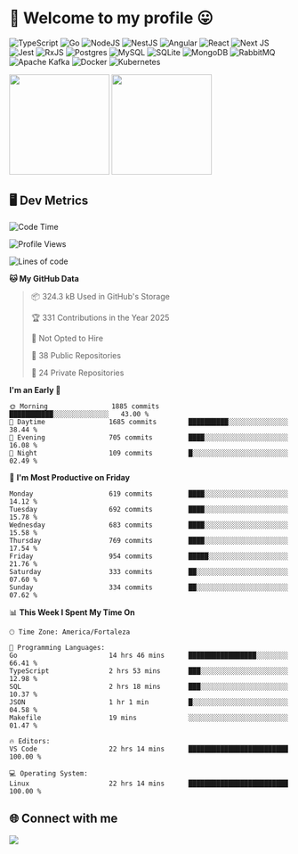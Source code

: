# 🎉 Welcome to my profile 😛

![TypeScript](https://img.shields.io/badge/typescript-%23007ACC.svg?style=for-the-badge&logo=typescript&logoColor=white)
![Go](https://img.shields.io/badge/go-%2300ADD8.svg?style=for-the-badge&logo=go&logoColor=white)
![NodeJS](https://img.shields.io/badge/node.js-6DA55F?style=for-the-badge&logo=node.js&logoColor=white)
![NestJS](https://img.shields.io/badge/nestjs-%23E0234E.svg?style=for-the-badge&logo=nestjs&logoColor=white)
![Angular](https://img.shields.io/badge/angular-%23DD0031.svg?style=for-the-badge&logo=angular&logoColor=white)
![React](https://img.shields.io/badge/react-%2320232a.svg?style=for-the-badge&logo=react&logoColor=%2361DAFB)
![Next JS](https://img.shields.io/badge/Next-black?style=for-the-badge&logo=next.js&logoColor=white)
![Jest](https://img.shields.io/badge/-jest-%23C21325?style=for-the-badge&logo=jest&logoColor=white)
![RxJS](https://img.shields.io/badge/rxjs-%23B7178C.svg?style=for-the-badge&logo=reactivex&logoColor=white)
![Postgres](https://img.shields.io/badge/postgres-%23316192.svg?style=for-the-badge&logo=postgresql&logoColor=white)
![MySQL](https://img.shields.io/badge/mysql-4479A1.svg?style=for-the-badge&logo=mysql&logoColor=white)
![SQLite](https://img.shields.io/badge/sqlite-%2307405e.svg?style=for-the-badge&logo=sqlite&logoColor=white)
![MongoDB](https://img.shields.io/badge/MongoDB-%234ea94b.svg?style=for-the-badge&logo=mongodb&logoColor=white)
![RabbitMQ](https://img.shields.io/badge/Rabbitmq-FF6600?style=for-the-badge&logo=rabbitmq&logoColor=white)
![Apache Kafka](https://img.shields.io/badge/Apache%20Kafka-000?style=for-the-badge&logo=apachekafka)
![Docker](https://img.shields.io/badge/docker-%230db7ed.svg?style=for-the-badge&logo=docker&logoColor=white)
![Kubernetes](https://img.shields.io/badge/kubernetes-%23326ce5.svg?style=for-the-badge&logo=kubernetes&logoColor=white)

<div>
  <img height="180em" src="https://github-readme-stats.vercel.app/api?username=vinicius-guedes-santos&include_all_commits=true&count_private=true&theme=github_dark"/>
  <img height="180em" src="https://github-readme-stats.vercel.app/api/top-langs/?username=vinicius-guedes-santos&langs_count=6&layout=compact&include_all_commits=true&count_private=true&theme=github_dark"/>
</div>

## 🖥️ Dev Metrics

<!--START_SECTION:waka-->
![Code Time](http://img.shields.io/badge/Code%20Time-2%2C677%20hrs%2030%20mins-blue)

![Profile Views](http://img.shields.io/badge/Profile%20Views-0-blue)

![Lines of code](https://img.shields.io/badge/From%20Hello%20World%20I%27ve%20Written-5.7%20million%20lines%20of%20code-blue)

**🐱 My GitHub Data** 

> 📦 324.3 kB Used in GitHub's Storage 
 > 
> 🏆 331 Contributions in the Year 2025
 > 
> 🚫 Not Opted to Hire
 > 
> 📜 38 Public Repositories 
 > 
> 🔑 24 Private Repositories 
 > 
**I'm an Early 🐤** 

```text
🌞 Morning                1885 commits        ███████████░░░░░░░░░░░░░░   43.00 % 
🌆 Daytime                1685 commits        ██████████░░░░░░░░░░░░░░░   38.44 % 
🌃 Evening                705 commits         ████░░░░░░░░░░░░░░░░░░░░░   16.08 % 
🌙 Night                  109 commits         █░░░░░░░░░░░░░░░░░░░░░░░░   02.49 % 
```
📅 **I'm Most Productive on Friday** 

```text
Monday                   619 commits         ████░░░░░░░░░░░░░░░░░░░░░   14.12 % 
Tuesday                  692 commits         ████░░░░░░░░░░░░░░░░░░░░░   15.78 % 
Wednesday                683 commits         ████░░░░░░░░░░░░░░░░░░░░░   15.58 % 
Thursday                 769 commits         ████░░░░░░░░░░░░░░░░░░░░░   17.54 % 
Friday                   954 commits         █████░░░░░░░░░░░░░░░░░░░░   21.76 % 
Saturday                 333 commits         ██░░░░░░░░░░░░░░░░░░░░░░░   07.60 % 
Sunday                   334 commits         ██░░░░░░░░░░░░░░░░░░░░░░░   07.62 % 
```


📊 **This Week I Spent My Time On** 

```text
🕑︎ Time Zone: America/Fortaleza

💬 Programming Languages: 
Go                       14 hrs 46 mins      █████████████████░░░░░░░░   66.41 % 
TypeScript               2 hrs 53 mins       ███░░░░░░░░░░░░░░░░░░░░░░   12.98 % 
SQL                      2 hrs 18 mins       ███░░░░░░░░░░░░░░░░░░░░░░   10.37 % 
JSON                     1 hr 1 min          █░░░░░░░░░░░░░░░░░░░░░░░░   04.58 % 
Makefile                 19 mins             ░░░░░░░░░░░░░░░░░░░░░░░░░   01.47 % 

🔥 Editors: 
VS Code                  22 hrs 14 mins      █████████████████████████   100.00 % 

💻 Operating System: 
Linux                    22 hrs 14 mins      █████████████████████████   100.00 % 
```


<!--END_SECTION:waka-->

## 🌐 Connect with me

<a href="https://www.linkedin.com/in/vinicius-guedes-b817aa223/"><img src="https://img.shields.io/badge/LinkedIn-0077B5?style=for-the-badge&logo=linkedin&logoColor=white"/></a>

